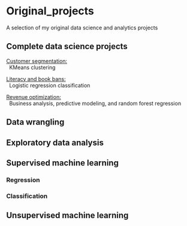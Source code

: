 # Original_projects
A selection of my original data science and analytics projects

## Complete data science projects 
[Customer segmentation:](./capstone)     
       &nbsp;    KMeans clustering   
       
[Literacy and book bans:](./literacy_project)    
       &nbsp;    Logistic regression classification

[Revenue optimization:](./revenue_analysis)    
       &nbsp;    Business analysis, predictive modeling, and random forest regression

## Data wrangling


## Exploratory data analysis

## Supervised machine learning 

### Regression

### Classification

## Unsupervised machine learning
